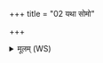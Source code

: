 +++
title = "02 यथा सोमो"

+++
<details><summary>मूलम् (WS)</summary>

यथा सोमो द्वितीयसवन इन्द्राग्न्योर्भवति प्रियः ।  
एवा म इन्द्राग्नि वर्च आत्मनि ध्रियताम् ॥॥ २ ॥  
यथा सोमस्तृतीयसवन ऋभूणां भवति प्रियः ।  
एवा म ऋभवो वर्च आत्मनि ध्रियताम् ॥ ३ ॥
</details>